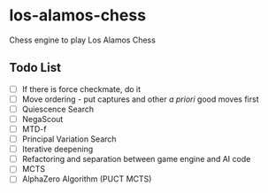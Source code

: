 # los-alamos-chess

Chess engine to play Los Alamos Chess

## Todo List

  - [ ] If there is force checkmate, do it
  - [ ] Move ordering - put captures and other *a priori* good moves first
  - [ ] Quiescence Search
  - [ ] NegaScout
  - [ ] MTD-f
  - [ ] Principal Variation Search
  - [ ] Iterative deepening
  - [ ] Refactoring and separation between game engine and AI code
  - [ ] MCTS
  - [ ] AlphaZero Algorithm (PUCT MCTS)
